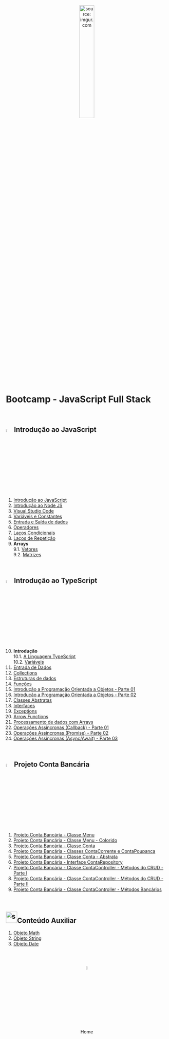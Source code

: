 <div align="center">
    <img src="https://i.imgur.com/r9lrbPG.png" title="source: imgur.com" width="30%"/>
</div>
<h1>Bootcamp - JavaScript Full Stack </h1>

<br />

<h2><img src="https://i.imgur.com/r9lrbPG.png" title="source: imgur.com" width="5%"/>Introdução ao JavaScript</h2>

1. <a href="01.md">Introdução ao JavaScript</a>
2. <a href="02.md">Introdução ao Node JS</a>
3. <a href="03.md">Visual Studio Code</a>
4. <a href="04.md">Variáveis e Constantes</a>
5. <a href="05.md">Entrada e Saída de dados</a>
6. <a href="06.md">Operadores</a>
7. <a href="07.md">Laços Condicionais</a>
8. <a href="08.md">Laços de Repetição</a>
9. **Arrays**<br />
9.1. <a href="09p01.md">Vetores</a> <br />
9.2. <a href="09p02.md">Matrizes</a>

<br />

<h2><img src="https://i.imgur.com/izFuHID.png" title="source: imgur.com" width="5%"/>Introdução ao TypeScript</h2>



10. **Introdução**<br />10.1. <a href="10p01.md">A Linguagem TypeScript</a> <br />10.2. <a href="10p02.md">Variáveis</a>
11. <a href="11.md">Entrada de Dados</a>
12. <a href="12.md">Collections</a>
10. <a href="13.md">Estruturas de dados</a>
11. <a href="14.md">Funções</a>
12. <a href="15.md">Introdução a Programação Orientada a Objetos - Parte 01</a>
13. <a href="16.md">Introdução a Programação Orientada a Objetos - Parte 02</a>
14. <a href="17.md">Classes Abstratas</a>
15. <a href="18.md">Interfaces</a>
16. <a href="19.md">Exceptions</a>
17. <a href="20.md">Arrow Functions</a>
18. <a href="21.md">Processamento de dados com Arrays</a>
19. <a href="22.md">Operações Assíncronas (Callback) - Parte 01</a>
20. <a href="23.md">Operações Assíncronas (Promise) - Parte 02</a>
21. <a href="24.md">Operações Assíncronas (Async/Await) - Parte 03</a>

<br />

<h2><img src="https://i.imgur.com/izFuHID.png" title="source: imgur.com" width="5%"/>Projeto Conta Bancária</h2>



1. <a href="pr01.md">Projeto Conta Bancária - Classe Menu</a>
2. <a href="pr02.md">Projeto Conta Bancária - Classe Menu - Colorido</a>
3. <a href="pr03.md">Projeto Conta Bancária - Classe Conta</a>
4. <a href="pr04.md">Projeto Conta Bancária - Classes ContaCorrente e ContaPoupanca</a>
5. <a href="pr05.md">Projeto Conta Bancária - Classe Conta - Abstrata</a>
6. <a href="pr06.md">Projeto Conta Bancária - Interface ContaRepository</a>
7. <a href="pr07.md">Projeto Conta Bancária - Classe ContaController - Métodos do CRUD - Parte I</a>
8. <a href="pr08.md">Projeto Conta Bancária - Classe ContaController - Métodos do CRUD - Parte II</a>
9. <a href="pr09.md">Projeto Conta Bancária - Classe ContaController - Métodos Bancários</a>

<br />

<h2><img src="https://i.imgur.com/r9lrbPG.png" title="source: imgur.com" width="35px"/>Conteúdo Auxiliar</h2>

1. <a href="b01.md">Objeto Math</a>
2. <a href="b02.md">Objeto String</a>
3. <a href="b03.md">Objeto Date</a>

<br /><br />

<div align="center"><a href="../README.md"><img src="https://i.imgur.com/kfHCxif.png" title="source: imgur.com" width="5%"/></a></div>
<div align="center">Home</div>

